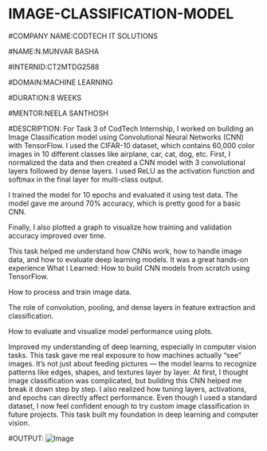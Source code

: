 # IMAGE-CLASSIFICATION-MODEL
#COMPANY NAME:CODTECH IT SOLUTIONS

#NAME:N.MUNVAR BASHA

#INTERNID:CT2MTDG2588

#DOMAIN:MACHINE LEARNING

#DURATION:8 WEEKS

#MENTOR:NEELA SANTHOSH

#DESCRIPTION:
For Task 3 of CodTech Internship, I worked on building an Image Classification model using Convolutional Neural Networks (CNN) with TensorFlow.
I used the CIFAR-10 dataset, which contains 60,000 color images in 10 different classes like airplane, car, cat, dog, etc.
First, I normalized the data and then created a CNN model with 3 convolutional layers followed by dense layers. I used ReLU as the activation function and softmax in the final layer for multi-class output.

I trained the model for 10 epochs and evaluated it using test data. The model gave me around 70% accuracy, which is pretty good for a basic CNN.

Finally, I also plotted a graph to visualize how training and validation accuracy improved over time.

This task helped me understand how CNNs work, how to handle image data, and how to evaluate deep learning models. It was a great hands-on experience
What I Learned:
How to build CNN models from scratch using TensorFlow.

How to process and train image data.

The role of convolution, pooling, and dense layers in feature extraction and classification.

How to evaluate and visualize model performance using plots.

Improved my understanding of deep learning, especially in computer vision tasks.
This task gave me real exposure to how machines actually “see” images. It’s not just about feeding pictures — the model learns to recognize patterns like edges, shapes, and textures layer by layer. At first, I thought image classification was complicated, but building this CNN helped me break it down step by step. I also realized how tuning layers, activations, and epochs can directly affect performance. Even though I used a standard dataset, I now feel confident enough to try custom image classification in future projects. This task built my foundation in deep learning and computer vision.



#OUTPUT:
![Image](https://github.com/user-attachments/assets/8a9c86d1-abde-43cd-957d-dd9fd928e68b)

